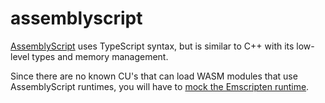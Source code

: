 # assemblyscript

[AssemblyScript](https://www.assemblyscript.org/) uses TypeScript syntax, but is similar to C++ with its low-level types and memory management.

Since there are no known CU's that can load WASM modules that use AssemblyScript runtimes, you will have to [mock the Emscripten runtime](./mock-emscripten).
